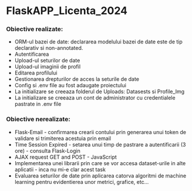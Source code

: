 ﻿# FlaskAPP_Licenta_2024
### Obiective realizate:
* ORM-ul bazei de date: declararea modelului bazei de date este de tip declarativ si non-annotated.
* Autentificarea
* Upload-ul seturilor de date
* Upload-ul imaginii de profil
* Editarea profilului
* Gestionarea drepturilor de acces la seturile de date
* Config si .env file au fost adaugate proiectului
* La initializare se creeaza folderul de Uploads: Datasests si Profile_Img
* La initializare se creeaza un cont de administrator cu credentialele pastrate in .env file
### Obiective nerealizate:
* Flask-Email - confirmarea crearii contului prin generarea unui token de validare si trimiterea acestuia prin email
* Time Session Expired - setarea unui timp de pastrare a autentificarii (3 ore) - consulta Flask-Login
* AJAX request GET and POST - JavaScript
* Implementarea unei librarii prin care se vor accesa dataset-urile in alte aplicatii - inca nu mi-e clar acest task
* Evaluarea seturilor de date prin aplicarea catorva algoritmi de machine learning pentru evidentierea unor metrici, grafice, etc...
